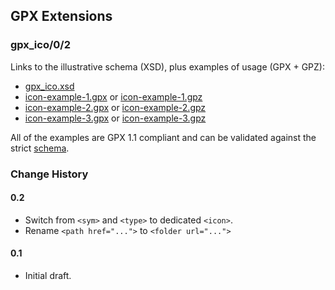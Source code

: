 ## GPX Extensions

### gpx_ico/0/2

Links to the illustrative schema (XSD), plus examples of usage (GPX + GPZ):

- [gpx_ico.xsd](gpx_ico.xsd)
- [icon-example-1.gpx](icon-example-1.gpx) or [icon-example-1.gpz](icon-example-1.gpz)
- [icon-example-2.gpx](icon-example-2.gpx) or [icon-example-2.gpz](icon-example-2.gpz)
- [icon-example-3.gpx](icon-example-3.gpx) or [icon-example-3.gpz](icon-example-3.gpz)

All of the examples are GPX 1.1 compliant and can be validated against the strict [schema](https://www.topografix.com/GPX/1/1/gpx-strict.xsd).



### Change History

#### 0.2

- Switch from `<sym>` and `<type>` to dedicated `<icon>`.
- Rename `<path href="...">` to `<folder url="...">`

#### 0.1

- Initial draft.
